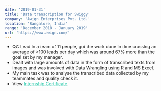 ```yaml
---
date: '2019-01-31'
title: 'Data transcription for Swiggy'
company: 'Awign Enterprises Pvt. Ltd.'
location: 'Bangalore, India'
range: 'December 2018 - January 2019'
url: 'https://www.awign.com/'
---
```


- QC Lead in a team of 11 people, got the work done in time crossing an average of >100 leads per day which was around 67% more than the goal set by my manager.
- Dealt with large amounts of data in the form of transcribed texts from images and was involved with Data Wrangling using R and MS Excel.
- My main task was to analyse the transcribed data collected by my teammates and quality check it.
- View <a href="../Awign Certificate.pdf" style="color:#24c9aa">Internship Certificate</a>.
